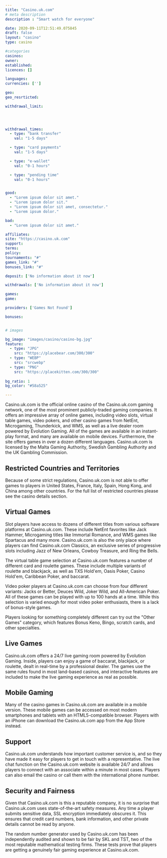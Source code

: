```yaml
---
title: "Casino.uk.com"
# meta description
description : "Smart watch for everyone"

date: 2020-09-11T12:51:49.075845
draft: false
layout: "casino" 
type: casino

#categories
casinos: 
owner: 
established: 
licences: []

languages: 
currencies: ['']

geo: 
geo_resrticted: 

withdrawal_limit:

  
  

withdrawal_times:
  - type: "bank transfer"
    val: "1-5 days"

  - type: "card payments"
    val: "1-5 days"

  - type: "e-wallet"
    val: "0-1 hours"

  - type: "pending time"
    val: "0-1 hours"


good:
  - "Lorem ipsum dolor sit amet."
  - "Lorem ipsum dolor sit."
  - "Lorem ipsum dolor sit amet, consectetur."
  - "Lorem ipsum dolor."

bad:
  - "Lorem ipsum dolor sit amet."

affiliates: 
site: "https://casino.uk.com"
support: 
terms:
policy:
tournaments: "#"
games_link: "#"
bonuses_link: "#"

deposit: ['No information about it now']

withdrawals: ['No information about it now']

games: 
game:

providers: ['Games Not Found']

bonuses:


# images

bg_image: "images/casino/casino-bg.jpg"  
feature:
  - type: "JPG" 
    src: "https://placebear.com/300/300"
  - type: "WEBP"
    src: "srcwebp"
  - type: "PNG"
    src: "https://placekitten.com/300/300"  
 
bg_ratio: 1 
bg_color: "#58a525"  

---
```


Casino.uk.com is the official online casino of the Casino.uk.com gaming network, one of the most prominent publicly-traded gaming companies. It offers an impressive array of online games, including video slots, virtual table games, video pokers, and other casino games from NetEnt, Microgaming, Thunderkick, and WMS, as well as a live dealer room powered by Evolution Gaming. All of the games are available in an instant-play format, and many are available on mobile devices. Furthermore, the site offers games in over a dozen different languages. Casino.uk.com is licensed by the Malta Gaming Authority, Swedish Gambling Authority and the UK Gambling Commission.

## Restricted Countries and Territories
Because of some strict regulations, Casino.uk.com is not able to offer games to players in United States, France, Italy, Spain, Hong Kong, and China among other countries. For the full list of restricted countries please see the casino details section.

## Virtual Games
Slot players have access to dozens of different titles from various software platforms at Casino.uk.com. These include NetEnt favorites like Jack Hammer, Microgaming titles like Immortal Romance, and WMS games like Spartacus and many more. Casino.uk.com is also the only place where players can find Casino.uk.com Classics, an exclusive series of progressive slots including Jazz of New Orleans, Cowboy Treasure, and Ring the Bells.

The virtual table game selection at Casino.uk.com features a number of different card and roulette games. These include multiple variants of roulette and blackjack, as well as TXS Hold'em, Oasis Poker, Casino Hold'em, Caribbean Poker, and baccarat.

Video poker players at Casino.uk.com can choose from four different variants: Jacks or Better, Deuces Wild, Joker Wild, and All-American Poker. All of these games can be played with up to 100 hands at a time. While this selection is varied enough for most video poker enthusiasts, there is a lack of bonus-style games.

Players looking for something completely different can try out the "Other Games" category, which features Bonus Keno, Bingo, scratch cards, and other specialties.

## Live Games
Casino.uk.com offers a 24/7 live gaming room powered by Evolution Gaming. Inside, players can enjoy a game of baccarat, blackjack, or roulette, dealt in real-time by a professional dealer. The games use the same rules found in most land-based casinos, and interactive features are included to make the live gaming experience as real as possible.

## Mobile Gaming
Many of the casino games in Casino.uk.com are available in a mobile version. These mobile games can be accessed on most modern smartphones and tablets with an HTML5-compatible browser. Players with an iPhone can download the Casino.uk.com app from the App Store instead.

## Support
Casino.uk.com understands how important customer service is, and so they have made it easy for players to get in touch with a representative. The live chat function on the Casino.uk.com website is available 24/7 and allows players to connect with an associate within a minute in most cases. Players can also email the casino or call them with the international phone number.

## Security and Fairness
Given that Casino.uk.com is this a reputable company, it is no surprise that Casino.uk.com uses state-of-the-art safety measures. Any time a player submits sensitive data, SSL encryption immediately obscures it. This ensures that credit card numbers, bank information, and other private details cannot be read by anyone.

The random number generator used by Casino.uk.com has been independently audited and shown to be fair by SKL and TST, two of the most reputable mathematical testing firms. These tests prove that players are getting a genuinely fair gaming experience at Casino.uk.com.
